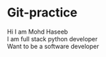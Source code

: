 # Git-practice
Hi I am Mohd Haseeb <br> I am full stack python developer<br>Want to be a software developer  
